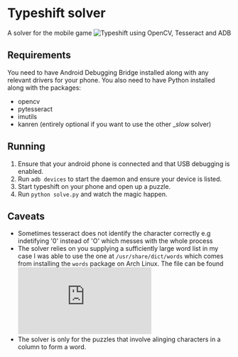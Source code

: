 # Typeshift solver
A solver for the mobile game ![Typeshift](https://play.google.com/store/apps/details?id=com.noodlecake.typeshift&hl=en_US) using OpenCV, Tesseract and ADB

## Requirements

You need to have Android Debugging Bridge installed along with any relevant drivers for your phone. You also need
to have Python installed along with the packages:

* opencv
* pytesseract
* imutils
* kanren (entirely optional if you want to use the other __slow_ solver)

## Running

1. Ensure that your android phone is connected and that USB debugging is enabled. 
1. Run `adb devices` to start the daemon and ensure your device is listed.
1. Start typeshift on your phone and open up a puzzle.
1. Run `python solve.py` and watch the magic happen.

## Caveats

* Sometimes tesseract does not identify the character correctly e.g indetifying '0' instead of 'O' which messes with the whole
  process
* The solver relies on you supplying a sufficiently large word list in my case I was able to use the one at `/usr/share/dict/words` which comes from installing the `words` package on Arch Linux. The file can be found ![here](https://ftp.gnu.org/gnu/aspell/dict/0index.html)
* The solver is only for the puzzles that involve alinging characters in a column to form a word.
